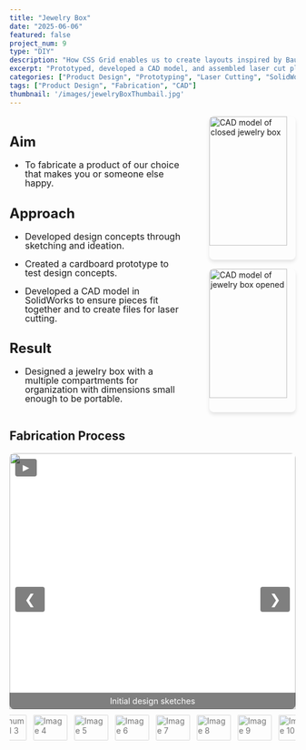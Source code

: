 ```yaml
---
title: "Jewelry Box"
date: "2025-06-06"
featured: false
project_num: 9
type: "DIY"
description: "How CSS Grid enables us to create layouts inspired by Bauhaus and constructivist design"
excerpt: "Prototyped, developed a CAD model, and assembled laser cut plywood."
categories: ["Product Design", "Prototyping", "Laser Cutting", "SolidWorks"]
tags: ["Product Design", "Fabrication", "CAD"]
thumbnail: '/images/jewelryBoxThumbail.jpg'
---
```


<div style="display: grid; grid-template-columns: 1.8fr 1fr; gap: 2rem; margin: 1rem 0;">
  <!-- Left Column - Text -->
  <div style="font-size: 1.0rem; line-height: 1.0;">
    <h2>Aim</h2>
     <ul>
      <li><p>To fabricate a product of our choice that makes you or someone else happy.</p></li>
      </ul>
    <h2>Approach</h2>
     <ul>
      <li><p>Developed design concepts through sketching and ideation.</p></li>
      <li><p>Created a cardboard prototype to test design concepts.</p></li>
      <li><p>Developed a CAD model in SolidWorks to ensure pieces fit together and to create files for laser cutting.</p></li>
      </ul>
    <h2>Result</h2>
     <ul>
      <li><p>Designed a jewelry box with a multiple compartments for organization with dimensions small enough to be portable.</p></li>
      </ul>
  </div>

  <!-- Right Column - Images -->
  <div style="display: flex; flex-direction: column; align-items: flex-end; gap: 1rem;">
    <img src="/images/DIY Jewelry Box/jewelrybox-CAD1.png" alt="CAD model of closed jewelry box" style="width: 90%; border-radius: 8px; box-shadow: 0 4px 6px rgba(0, 0, 0, 0.1);" />
    <img src="/images/DIY Jewelry Box/jewelrybox-CAD2.png" alt="CAD model of jewelry box opened" style="width: 90%; border-radius: 8px; box-shadow: 0 4px 6px rgba(0, 0, 0, 0.1);" />
  </div>
</div>

## Fabrication Process

<div class="slideshow">
  <div class="slides">
    <div class="slide active">
      <img src="/images/DIY Jewelry Box/jewelrybox-sketches.jpg" alt="Image 1">
      <div class="caption">Initial design sketches</div>
    </div>
    <div class="slide">
      <img src="/images/DIY Jewelry Box/jewelrybox-prototype.jpg" alt="Image 2">
      <div class="caption">Small scale cardboard prototype</div>
    </div>
    <div class="slide">
      <img src="/images/DIY Jewelry Box/jewelrybox-CAD2.png" alt="Image 3">
      <div class="caption">CAD assembly</div>
    </div>
    <div class="slide">
      <img src="/images/DIY Jewelry Box/jewelrybox-finalsketch.jpg" alt="Image 4">
      <div class="caption">Final sketch</div>
    </div>
    <div class="slide">
      <img src="/images/DIY Jewelry Box/jewelrybox-fab1.jpg" alt="Image 5">
      <div class="caption">Drilling holes to attach the hinges</div>
    </div>
    <div class="slide">
      <img src="/images/DIY Jewelry Box/jewelrybox-fab2.jpg" alt="Image 6">
      <div class="caption">Putting pieces together using wood glue</div>
    </div>
    <div class="slide">
      <img src="/images/DIY Jewelry Box/jewelrybox-fab3.jpg" alt="Image 7">
    </div>
    <div class="slide">
      <img src="/images/DIY Jewelry Box/jewelrybox-fab4.jpg" alt="Image 8">
    </div>
    <div class="slide">
      <img src="/images/DIY Jewelry Box/jewelrybox-fab5.jpg" alt="Image 9">
      <div class="caption">Base assembled without drawer</div>
    </div>
    <div class="slide">
      <img src="/images/DIY Jewelry Box/jewelrybox-fab6.jpg" alt="Image 10">
    </div>
    <div class="slide">
      <img src="/images/DIY Jewelry Box/jewelrybox-fab7.jpg" alt="Image 10">
      <div class="caption">Fully assembled jewelry box</div>
    </div>
    <div class="slide">
      <img src="/images/DIY Jewelry Box/jewelrybox-fab8.jpg" alt="Image 11">
    </div>
  </div>

  <button class="prev" onclick="moveSlide(-1)">&#10094;</button>
  <button class="next" onclick="moveSlide(1)">&#10095;</button>
  <button class="play" onclick="togglePlay()">&#9658;</button>

  <div class="thumbnails">
    <img src="/images/DIY Jewelry Box/jewelrybox-sketches.jpg" alt="Thumbnail 1" onclick="currentSlide(0)" class="thumbnail active">
    <img src="/images/DIY Jewelry Box/jewelrybox-prototype.jpg" alt="Thumbnail 2" onclick="currentSlide(1)" class="thumbnail">
    <img src="/images/DIY Jewelry Box/jewelrybox-CAD.png" alt="Thumbnail 3" onclick="currentSlide(2)" class="thumbnail">
    <img src="/images/DIY Jewelry Box/jewelrybox-finalsketch.jpg" alt="Image 4" onclick="currentSlide(3)" class="thumbnail">
    <img src="/images/DIY Jewelry Box/jewelrybox-fab1.jpg" alt="Image 5" onclick="currentSlide(4)" class="thumbnail">
    <img src="/images/DIY Jewelry Box/jewelrybox-fab2.jpg" alt="Image 6" onclick="currentSlide(5)" class="thumbnail">
    <img src="/images/DIY Jewelry Box/jewelrybox-fab3.jpg" alt="Image 7" onclick="currentSlide(6)" class="thumbnail">
    <img src="/images/DIY Jewelry Box/jewelrybox-fab4.jpg" alt="Image 8" onclick="currentSlide(7)" class="thumbnail">
    <img src="/images/DIY Jewelry Box/jewelrybox-fab5.jpg" alt="Image 9" onclick="currentSlide(8)" class="thumbnail">
    <img src="/images/DIY Jewelry Box/jewelrybox-fab6.jpg" alt="Image 10" onclick="currentSlide(9)" class="thumbnail">
    <img src="/images/DIY Jewelry Box/jewelrybox-fab7.jpg" alt="Image 11" onclick="currentSlide(10)" class="thumbnail">
    <img src="/images/DIY Jewelry Box/jewelrybox-fab8.jpg" alt="Image 12" onclick="currentSlide(11)" class="thumbnail">
  </div>
</div>

<style>
.slideshow {
  position: relative;
  max-width: 600px;
  margin: 0 auto;
  overflow: hidden;
  border-radius: 8px;
  background: transparent;
}
.slideshow * { margin-top: 0 !important; margin-bottom: 0 !important; }

/* Slides container with fixed height */
.slides { 
  display: flex; 
  flex-direction: column; 
  gap: 0; 
  height: 450px; /* Set a fixed height for consistency */
  position: relative;
  background: #f5f5f5; /* Optional: background color for letterboxed areas */
}

.slide { 
  display: none; 
  position: relative;
  height: 100%; /* Take full height of container */
  width: 100%;
}

.slide.active { display: block; }

.slide img {
  width: 100%;
  height: 100%; /* Fill the container height exactly */
  object-fit: contain; /* Show full image with letterboxing if needed */
  /* Use object-fit: cover; if you prefer to crop images to fill the space */
  object-position: center; /* Center the image within the container */
  display: block;
  vertical-align: top;
  border-radius: 8px 8px 0 0;
  margin: 0 !important;
  line-height: 0 !important;
  font-size: 0 !important;
  background: #fff; /* Background for letterboxed areas */
}

/* Caption with black transparent background */
.caption {
  position: absolute;
  bottom: 0;
  width: 100%;
  background: rgba(0, 0, 0, 0.5);
  color: white;
  text-align: center;
  padding: 6px 8px;
  font-size: 0.9rem;
  border-radius: 0 0 8px 8px;
  box-sizing: border-box;
  z-index: 2;
}

/* Thumbnails */
.thumbnails {
  display: flex; justify-content: center; gap: 8px;
  margin-top: 6px; padding: 8px 0;
  background: transparent; border-radius: 0 0 8px 8px;
}
.thumbnail {
  width: 60px; height: 45px; object-fit: cover;
  border-radius: 4px; cursor: pointer;
  opacity: 0.6; transition: opacity 0.3s ease, transform 0.2s ease;
  border: 2px solid transparent;
}
.thumbnail:hover { opacity: 0.8; transform: scale(1.05); }
.thumbnail.active { opacity: 1; border-color: #007bff; transform: scale(1.1); }

/* Buttons */
.prev, .next, .play {
  cursor: pointer; position: absolute;
  transform: translateY(-50%);
  padding: 0.5rem 1rem; color: white;
  background: rgba(0,0,0,0.5); border: none;
  border-radius: 4px; font-size: 1.5rem;
  user-select: none; transition: background 0.3s ease;
  z-index: 3;
}
.prev:hover, .next:hover, .play:hover { background: rgba(0,0,0,0.7); }
.prev { top: 50%; left: 10px; }
.next { top: 50%; right: 10px; }

/* Play button in top-left corner */
.play {
  top: 10px; left: 10px;
  transform: none; font-size: 1.2rem;
  padding: 0.3rem 0.6rem;
}

/* Responsive adjustments */
@media (max-width: 768px) {
  .slides {
    height: 300px; /* Smaller height on mobile */
  }
  
  .slideshow {
    max-width: 100%;
    margin: 0 10px;
  }
}
</style>

<script>
let slideIndex = 0;
let autoPlay = false;
let autoPlayInterval;
const slides = document.querySelectorAll('.slide');
const thumbnails = document.querySelectorAll('.thumbnail');
const playButton = document.querySelector('.play');

function showSlide(n) {
  slides.forEach((slide, i) => {
    slide.classList.toggle('active', i === n);
  });
  thumbnails.forEach((thumb, i) => {
    thumb.classList.toggle('active', i === n);
  });
}

function moveSlide(step) {
  slideIndex = (slideIndex + step + slides.length) % slides.length;
  showSlide(slideIndex);
}

function currentSlide(n) {
  slideIndex = n;
  showSlide(slideIndex);
}

function togglePlay() {
  autoPlay = !autoPlay;
  playButton.innerHTML = autoPlay ? "&#10074;&#10074;" : "&#9658;"; // pause/play symbols
  if (autoPlay) {
    autoPlayInterval = setInterval(() => moveSlide(1), 2500);
  } else {
    clearInterval(autoPlayInterval);
  }
}

showSlide(slideIndex);
</script>
